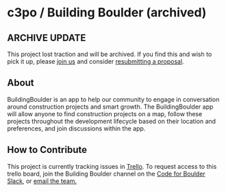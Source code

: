 # c3po / Building Boulder (archived)

## ARCHIVE UPDATE

This project lost traction and will be archived. If you find this and wish to pick it up, please [join us](http://www.codeforboulder.org/) and consider [resubmitting a proposal](http://www.codeforboulder.org/project-proposals).

## About

BuildingBoulder is an app to help our community to engage in conversation around construction projects and smart growth. The BuildingBoulder app will allow anyone to find construction projects on a map, follow these projects throughout the development lifecycle based on their location and preferences, and join discussions within the app.

## How to Contribute

This project is currently tracking issues in [Trello](https://trello.com/b/G8lq6coq/c3p0). To request access to this trello board, join the Building Boulder channel on the [Code for Boulder Slack](https://codeforboulder.herokuapp.com/), or [email the team.](mailto:hi@codeforboulder.org)
